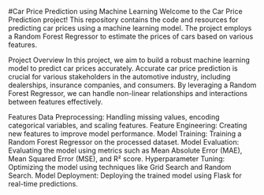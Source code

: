 #Car Price Prediction using Machine Learning
Welcome to the Car Price Prediction project! This repository contains the code and resources for predicting car prices using a machine learning model. The project employs a Random Forest Regressor to estimate the prices of cars based on various features.

Project Overview
In this project, we aim to build a robust machine learning model to predict car prices accurately. Accurate car price prediction is crucial for various stakeholders in the automotive industry, including dealerships, insurance companies, and consumers. By leveraging a Random Forest Regressor, we can handle non-linear relationships and interactions between features effectively.

Features
Data Preprocessing: Handling missing values, encoding categorical variables, and scaling features.
Feature Engineering: Creating new features to improve model performance.
Model Training: Training a Random Forest Regressor on the processed dataset.
Model Evaluation: Evaluating the model using metrics such as Mean Absolute Error (MAE), Mean Squared Error (MSE), and R² score.
Hyperparameter Tuning: Optimizing the model using techniques like Grid Search and Random Search.
Model Deployment: Deploying the trained model using Flask for real-time predictions.
